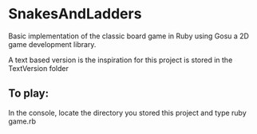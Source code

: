 # SnakesAndLadders

Basic implementation of the classic board game in Ruby using Gosu a 2D game development library.

A text based version is the inspiration for this project is stored in the TextVersion folder

To play:
--------

In the console, locate the directory you stored this project and type ruby game.rb
